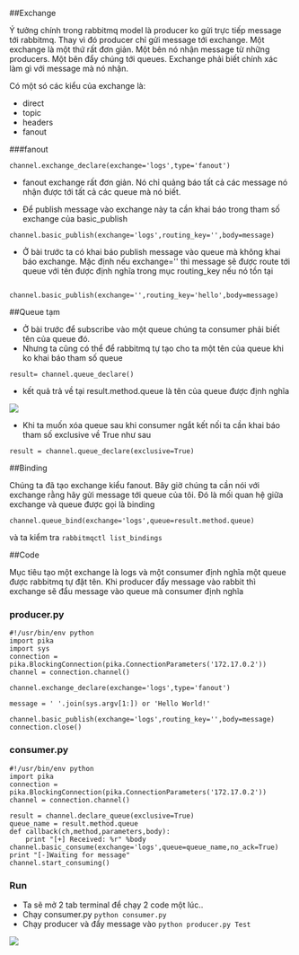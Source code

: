 ##Exchange

Ý tưởng chính trong rabbitmq model là producer ko gửi trực tiếp message tới rabbitmq.
Thay vì đó producer chỉ gửi message tới exchange. Một exchange là một thứ rất đơn giản. Một bên nó nhận message từ những producers. Một bên đẩy chúng tới queues. Exchange phải biết chính xác làm gì với message mà nó nhận. 

Có một só các kiểu của exchange là:
- direct
- topic
- headers
- fanout

###fanout

```
channel.exchange_declare(exchange='logs',type='fanout')

```

- fanout exchange rất đơn giản. Nó chỉ quảng báo tất cả các message nó nhận được tới tất cả các queue mà nó biết. 

- Để  publish message vào exchange này ta cần khai báo trong tham số exchange của basic_publish

```
channel.basic_publish(exchange='logs',routing_key='',body=message)

```

- Ở bài trước ta có khai báo publish message vào queue mà không khai báo exchange. Mặc định nếu exchange='' thì message sẽ được route tới queue với tên được định nghĩa trong mục routing_key nếu nó tồn tại

```

channel.basic_publish(exchange='',routing_key='hello',body=message)

```



##Queue tạm

- Ở bài trước để subscribe vào một queue chúng ta consumer phải biết tên của queue đó.
- Nhưng ta cũng có thể để rabbitmq tự tạo cho ta một tên của queue khi ko khai báo tham số queue

```
result= channel.queue_declare()

```

- kết quả trả về tại result.method.queue là tên của queue được định nghĩa

<img src="http://i.imgur.com/Yg7Snom.png">


- Khi ta muốn xóa queue sau khi consumer ngắt kết nối ta cần khai báo tham số exclusive về True như sau

```
result = channel.queue_declare(exclusive=True)

```

##Binding

Chúng ta đã tạo exchange kiểu fanout. Bây giờ chúng ta cần nói với exchange rằng hãy gửi message tới queue của tôi. Đó là mối quan hệ giữa exchange và queue được gọi là binding


```
channel.queue_bind(exchange='logs',queue=result.method.queue)

```

và ta kiểm tra `rabbitmqctl list_bindings`


##Code

Mục tiêu tạo một exchange là logs và một consumer định nghĩa một queue được rabbitmq tự đặt tên. Khi producer đẩy message vào rabbit thì exchange sẽ đẩu message vào queue mà consumer định nghĩa

### producer.py

```
#!/usr/bin/env python
import pika
import sys
connection = pika.BlockingConnection(pika.ConnectionParameters('172.17.0.2'))
channel = connection.channel()

channel.exchange_declare(exchange='logs',type='fanout')

message = ' '.join(sys.argv[1:]) or 'Hello World!'

channel.basic_publish(exchange='logs',routing_key='',body=message)
connection.close()

```


### consumer.py

```
#!/usr/bin/env python
import pika
connection = pika.BlockingConnection(pika.ConnectionParameters('172.17.0.2'))
channel = connection.channel()

result = channel.declare_queue(exclusive=True)
queue_name = result.method.queue
def callback(ch,method,parameters,body):
	print "[+] Received: %r" %body
channel.basic_consume(exchange='logs',queue=queue_name,no_ack=True)
print "[-]Waiting for message"
channel.start_consuming()

```

### Run

- Ta sẽ mở 2 tab terminal để chạy 2 code một lúc.. 
- Chạy consumer.py `python consumer.py`
- Chạy producer và đẩy message vào `python producer.py Test`

<img src="http://i.imgur.com/4zFCWlu.png">

